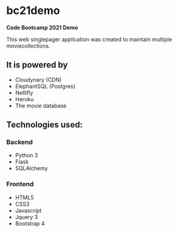# bc21demo

**Code Bootcamp 2021 Demo**

This web singlepager application was created to maintain multiple moviecollections.

## It is powered by

*   Cloudynary (CDN)
*   ElephantSQL (Postgres)
*   Netlifly
*   Heroku
*   The movie database

## Technologies used:

### Backend

*   Python 3
*   Flask
*   SQLAlchemy

### Frontend

*   HTML5
*   CSS3
*   Javascript
*   Jquery 3
*   Bootstrap 4
